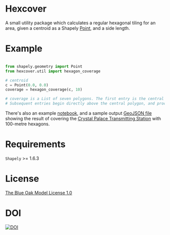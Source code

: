 # Hexcover
A small utility package which calculates a regular hexagonal tiling for an area, given a centroid as a Shapely [Point](https://shapely.readthedocs.io/en/latest/manual.html#Point), and a side length.

# Example
```python

from shapely.geometry import Point
from hexcover.util import hexagon_coverage

# centroid
c = Point(0.0, 0.0)
coverage = hexagon_coverage(c, 10)

# coverage is a List of seven polygons. The first entry is the central polygon.
# Subsequent entries begin directly above the central polygon, and proceed clockwise.
```

There's also an example [notebook](hexcover.ipynb), and a sample output [GeoJSON file](coverage.geojson) showing the result of covering the [Crystal Palace Transmitting Station]() with 100-metre hexagons.

# Requirements
`Shapely` >= 1.6.3

# License
[The Blue Oak Model License 1.0](LICENSE.md)

# DOI
[![DOI](https://zenodo.org/badge/194419900.svg)](https://zenodo.org/badge/latestdoi/194419900)
